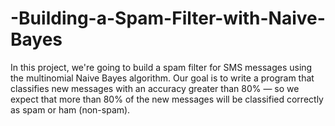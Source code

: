 # -Building-a-Spam-Filter-with-Naive-Bayes
In this project, we're going to build a spam filter for SMS messages using the multinomial Naive Bayes algorithm. Our goal is to write a program that classifies new messages with an accuracy greater than 80% — so we expect that more than 80% of the new messages will be classified correctly as spam or ham (non-spam).
